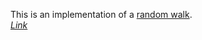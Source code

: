 This is an implementation of a [random walk](https://en.wikipedia.org/wiki/Random_walk).
<br>
[<i>Link</i>](https://garrettng.github.io/random-walk/)
